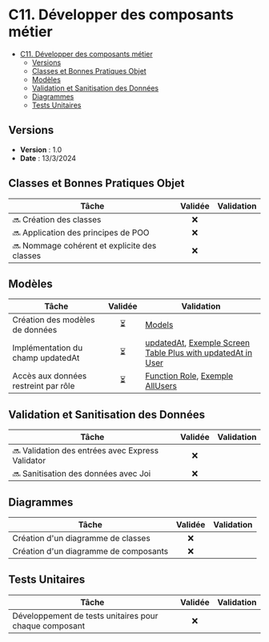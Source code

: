 # C11. Développer des composants métier

- [C11. Développer des composants métier](#c11-développer-des-composants-métier)
  - [Versions](#versions)
  - [Classes et Bonnes Pratiques Objet](#classes-et-bonnes-pratiques-objet)
  - [Modèles](#modèles)
  - [Validation et Sanitisation des Données](#validation-et-sanitisation-des-données)
  - [Diagrammes](#diagrammes)
  - [Tests Unitaires](#tests-unitaires)

## Versions

- **Version** : 1.0
- **Date** : 13/3/2024

## Classes et Bonnes Pratiques Objet

| Tâche                                         | Validée | Validation |
| --------------------------------------------- | :-----: | ---------- |
| 🔜 Création des classes                      |   ❌    |            |
| 🔜 Application des principes de POO          |   ❌    |            |
| 🔜 Nommage cohérent et explicite des classes |   ❌    |            |

## Modèles

| Tâche                                | Validée | Validation |
| ------------------------------------ | :-----: | ---------- |
| Création des modèles de données      |   ⏳    |[Models](https://github.com/Cynthia-Cyber-Code/NodeJS/tree/70ba3ef0f0994c46ecb428888e0dc23d8be8f3d5/models)|
| Implémentation du champ updatedAt    |   ⏳    |[updatedAt](https://github.com/Cynthia-Cyber-Code/NodeJS/blob/0033700a12c50bddef73d765e9df0ab0ff790c23/seeders/20230928094833-demo-user.js#L13), [Exemple Screen Table Plus with updatedAt in User](https://github.com/Cynthia-Cyber-Code/NodeJS/blob/0b5d7cdae90708c29d3dc4ff8ba694faf896edc5/docs/Screens/updatedAt%20in%20User%20Model%20about%20TablePlus.png)|
| Accès aux données restreint par rôle |   ⏳    |[Function Role](https://github.com/Cynthia-Cyber-Code/NodeJS/blob/b6d7113d9c4b6d4a97853232cbd793d5b06575f5/routes/user.route.js#L9), [Exemple AllUsers](https://github.com/Cynthia-Cyber-Code/NodeJS/blob/b6d7113d9c4b6d4a97853232cbd793d5b06575f5/routes/user.route.js#L22)|

## Validation et Sanitisation des Données

| Tâche                                             | Validée | Validation |
| ------------------------------------------------- | :-----: | ---------- |
| 🔜 Validation des entrées avec Express Validator |   ❌    |            |
| 🔜 Sanitisation des données avec Joi             |   ❌    |            |

## Diagrammes

| Tâche                                 | Validée | Validation |
| ------------------------------------- | :-----: | ---------- |
| Création d'un diagramme de classes    |   ❌    |            |
| Création d'un diagramme de composants |   ❌    |            |

## Tests Unitaires

| Tâche                                                  | Validée | Validation |
| ------------------------------------------------------ | :-----: | ---------- |
| Développement de tests unitaires pour chaque composant |   ❌    |            |
